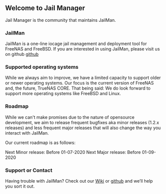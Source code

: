 ## Welcome to Jail Manager

Jail Manager is the community that maintains JailMan. 

### JailMan
JailMan is a one-line iocage jail management and deployment tool for FreeNAS and FreeBSD.
If you are interested in using JailMan, please visit us on github [github](https://github.com/jailmanager/jailman/)

### Supported operating systems

While we always aim to improve, we have a limited capacity to support older or newer operating systems. Our focus is the current version of FreeNAS and, the future, TrueNAS CORE.
That being said: We do look forward to support more operating systems like FreeBSD and Linux.

### Roadmap

While we can't make promises due to the nature of opensource development, we aim to release frequent bugfixes aka minor releases (1.2.x releases) and less frequent major releases that will also change the way you interact with JailMan.

Our current roadmap is as follows:

Next Minor release: Before 01-07-2020
Next Major release: Before 01-09-2020


### Support or Contact

Having trouble with JailMan? Check out our [Wiki](https://wiki.jailmanager.org) or [github](https://github.com/jailmanager/jailman/) and we’ll help you sort it out.
